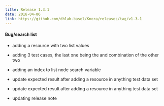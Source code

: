 ```yaml
---
title: Release 1.3.1
date: 2018-04-06
link: https://github.com/dhlab-basel/Knora/releases/tag/v1.3.1
---
```


#### Bug/search list

- adding a resource with two list values

- adding 3 test cases, the last one being the and combination of the other two

- adding an index to list node search variable

- update expected result after adding a resource in anything test data set

- update expected result after adding a resource in anything test data set

- updating release note
